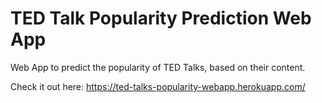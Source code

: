 # TED Talk Popularity Prediction Web App

Web App to predict the popularity of TED Talks, based on their content.

Check it out here: 
https://ted-talks-popularity-webapp.herokuapp.com/
